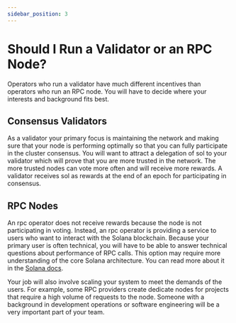 ```yaml
---
sidebar_position: 3
---
```


# Should I Run a Validator or an RPC Node?

Operators who run a validator have much different incentives than operators who run an RPC node.  You will have to decide where your interests and background fits best.

## Consensus Validators

As a validator your primary focus is maintaining the network and making sure that your node is performing optimally so that you can fully participate in the cluster consensus.  You will want to attract a delegation of sol to your validator which will prove that you are more trusted in the network. The more trusted nodes can vote more often and will receive more rewards. A validator receives sol as rewards at the end of an epoch for participating in consensus.

## RPC Nodes

An rpc operator does not receive rewards because the node is not participating in voting. Instead, an rpc operator is providing a service to users who want to interact with the Solana blockchain.  Because your primary user is often technical, you will have to be able to answer technical questions about performance of RPC calls.  This option may require more understanding of the core Solana architecture.  You can read more about it in the [Solana docs](https://docs.solana.com/cluster/overview).

Your job will also involve scaling your system to meet the demands of the users. For example, some RPC providers create dedicate nodes for projects that require a high volume of requests to the node. Someone with a background in development operations or software engineering will be a very important part of your team.